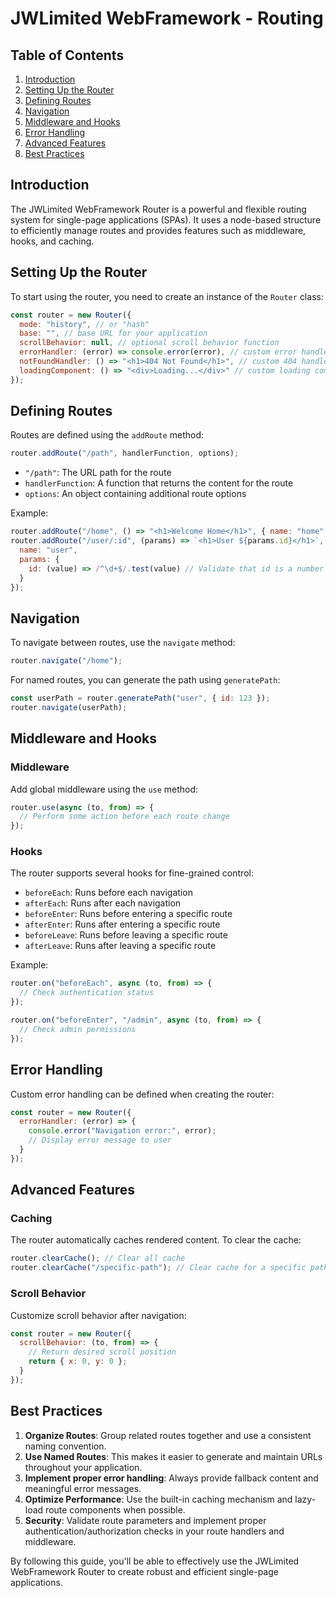 # JWLimited WebFramework - Routing
<!-- @import "[TOC]" {cmd="toc" depthFrom=1 depthTo=6 orderedList=false} -->
## Table of Contents
1. [Introduction](#introduction)
2. [Setting Up the Router](#setting-up-the-router)
3. [Defining Routes](#defining-routes)
4. [Navigation](#navigation)
5. [Middleware and Hooks](#middleware-and-hooks)
6. [Error Handling](#error-handling)
7. [Advanced Features](#advanced-features)
8. [Best Practices](#best-practices)

## Introduction

The JWLimited WebFramework Router is a powerful and flexible routing system for single-page applications (SPAs). It uses a node-based structure to efficiently manage routes and provides features such as middleware, hooks, and caching.

## Setting Up the Router

To start using the router, you need to create an instance of the `Router` class:

```javascript
const router = new Router({
  mode: "history", // or "hash"
  base: "", // base URL for your application
  scrollBehavior: null, // optional scroll behavior function
  errorHandler: (error) => console.error(error), // custom error handler
  notFoundHandler: () => "<h1>404 Not Found</h1>", // custom 404 handler
  loadingComponent: () => "<div>Loading...</div>" // custom loading component
});
```

## Defining Routes

Routes are defined using the `addRoute` method:

```javascript
router.addRoute("/path", handlerFunction, options);
```

- `"/path"`: The URL path for the route
- `handlerFunction`: A function that returns the content for the route
- `options`: An object containing additional route options

Example:

```javascript
router.addRoute("/home", () => "<h1>Welcome Home</h1>", { name: "home" });
router.addRoute("/user/:id", (params) => `<h1>User ${params.id}</h1>`, {
  name: "user",
  params: {
    id: (value) => /^\d+$/.test(value) // Validate that id is a number
  }
});
```

## Navigation

To navigate between routes, use the `navigate` method:

```javascript
router.navigate("/home");
```

For named routes, you can generate the path using `generatePath`:

```javascript
const userPath = router.generatePath("user", { id: 123 });
router.navigate(userPath);
```

## Middleware and Hooks

### Middleware

Add global middleware using the `use` method:

```javascript
router.use(async (to, from) => {
  // Perform some action before each route change
});
```

### Hooks

The router supports several hooks for fine-grained control:

- `beforeEach`: Runs before each navigation
- `afterEach`: Runs after each navigation
- `beforeEnter`: Runs before entering a specific route
- `afterEnter`: Runs after entering a specific route
- `beforeLeave`: Runs before leaving a specific route
- `afterLeave`: Runs after leaving a specific route

Example:

```javascript
router.on("beforeEach", async (to, from) => {
  // Check authentication status
});

router.on("beforeEnter", "/admin", async (to, from) => {
  // Check admin permissions
});
```

## Error Handling

Custom error handling can be defined when creating the router:

```javascript
const router = new Router({
  errorHandler: (error) => {
    console.error("Navigation error:", error);
    // Display error message to user
  }
});
```

## Advanced Features

### Caching

The router automatically caches rendered content. To clear the cache:

```javascript
router.clearCache(); // Clear all cache
router.clearCache("/specific-path"); // Clear cache for a specific path
```

### Scroll Behavior

Customize scroll behavior after navigation:



```javascript
const router = new Router({
  scrollBehavior: (to, from) => {
    // Return desired scroll position
    return { x: 0, y: 0 };
  }
});
```

## Best Practices

1. **Organize Routes**: Group related routes together and use a consistent naming convention.
2. **Use Named Routes**: This makes it easier to generate and maintain URLs throughout your application.
3. **Implement proper error handling**: Always provide fallback content and meaningful error messages.
4. **Optimize Performance**: Use the built-in caching mechanism and lazy-load route components when possible.
5. **Security**: Validate route parameters and implement proper authentication/authorization checks in your route handlers and middleware.

By following this guide, you'll be able to effectively use the JWLimited WebFramework Router to create robust and efficient single-page applications.
